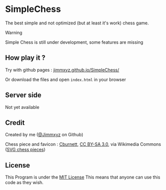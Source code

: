 # SimpleChess
The best simple and not optimized (but at least it's work) chess game.

>[!WARNING] 
>Simple Chess is still under development, some features are missing

## How play it ?
Try with github pages : <a href="jimmxyz.github.io/SimpleChess/">jimmxyz.github.io/SimpleChess/</a>

Or download the files and open `index.html` in your browser 

## Server side
Not yet available

## Credit
Created by me (<a href="https://github.com/Jimmxyz">@Jimmxyz</a> on Github)

Chess piece and favicon : 
<a href="https://commons.wikimedia.org/wiki/File:Chess_qdt45.svg">Cburnett</a>, <a href="http://creativecommons.org/licenses/by-sa/3.0/">CC BY-SA 3.0</a>, via Wikimedia Commons (<a href="https://commons.wikimedia.org/wiki/Category:SVG_chess_pieces">SVG chess pieces</a>)

## License
This Program is under the <a href="./LICENSE">MIT License</a>
This means that anyone can use this code as they wish.
